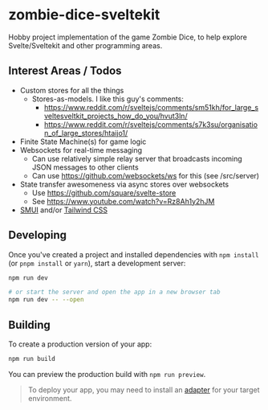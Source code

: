# zombie-dice-sveltekit

Hobby project implementation of the game Zombie Dice, to help explore Svelte/Sveltekit and other programming areas. 

## Interest Areas / Todos

- Custom stores for all the things
  - Stores-as-models. I like this guy's comments:
    - https://www.reddit.com/r/sveltejs/comments/sm51kh/for_large_sveltesveltkit_projects_how_do_you/hvut3ln/
    - https://www.reddit.com/r/sveltejs/comments/s7k3su/organisation_of_large_stores/htaijo1/
- Finite State Machine(s) for game logic
- Websockets for real-time messaging
  - Can use relatively simple relay server that broadcasts incoming JSON messages to other clients
  - Can use https://github.com/websockets/ws for this (see /src/server)
- State transfer awesomeness via async stores over websockets
  - Use https://github.com/square/svelte-store
  - See https://www.youtube.com/watch?v=Rz8Ah1y2hJM
- [SMUI](https://sveltematerialui.com/) and/or [Tailwind CSS](https://tailwindcss.com/)

## Developing

Once you've created a project and installed dependencies with `npm install` (or `pnpm install` or `yarn`), start a development server:

```bash
npm run dev

# or start the server and open the app in a new browser tab
npm run dev -- --open
```

## Building

To create a production version of your app:

```bash
npm run build
```

You can preview the production build with `npm run preview`.

> To deploy your app, you may need to install an [adapter](https://kit.svelte.dev/docs/adapters) for your target environment.
